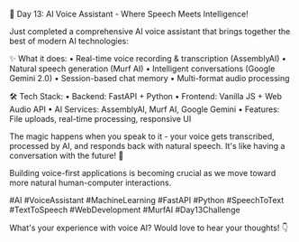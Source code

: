 🎤 Day 13: AI Voice Assistant - Where Speech Meets Intelligence! 

Just completed a comprehensive AI voice assistant that brings together the best of modern AI technologies:

✨ What it does:
• Real-time voice recording & transcription (AssemblyAI)
• Natural speech generation (Murf AI) 
• Intelligent conversations (Google Gemini 2.0)
• Session-based chat memory
• Multi-format audio processing

🛠️ Tech Stack:
• Backend: FastAPI + Python
• Frontend: Vanilla JS + Web Audio API
• AI Services: AssemblyAI, Murf AI, Google Gemini
• Features: File uploads, real-time processing, responsive UI

The magic happens when you speak to it - your voice gets transcribed, processed by AI, and responds back with natural speech. It's like having a conversation with the future! 🤖

Building voice-first applications is becoming crucial as we move toward more natural human-computer interactions.

#AI #VoiceAssistant #MachineLearning #FastAPI #Python #SpeechToText #TextToSpeech #WebDevelopment #MurfAI #Day13Challenge

What's your experience with voice AI? Would love to hear your thoughts! 👇
